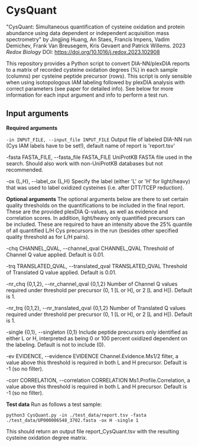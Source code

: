 # CysQuant

"CysQuant: Simultaneous quantification of cysteine oxidation and protein abundance using data dependent or independent acquisition mass spectrometry" by Jingjing Huang, An Staes, Francis Impens, Vadim Demichev, Frank Van Breusegem, Kris Gevaert and Patrick Willems. 2023 _Redox Biology_ DOI: https://doi.org/10.1016/j.redox.2023.102908

This repository provides a Python script to convert DIA-NN/plexDIA reports to a matrix of recorded cysteine oxidation degrees (%) in each sample (columns) per cysteine peptide precursor (rows).
This script is only sensible when using isotopologous IAM labeling followed by plexDIA analysis with correct parameters (see paper for detailed info).
See below for more information for each input argument and info to perform a test run.


## Input arguments
**Required arguments**

 ```-in INPUT_FILE, --input_file INPUT_FILE```
 Output file of labeled DIA-NN run (Cys IAM labels have to be set!), default name of report is 'report.tsv'
 
 -fasta FASTA_FILE, --fasta_file FASTA_FILE
 UniProtKB FASTA file used in the search. Should also work with non-UniProtKB databases but not recommended.
  
 -ox {L,H}, --label_ox {L,H}
 Specify the label (either 'L' or 'H' for light/heavy) that was used to label oxidized cysteines (i.e. after DTT/TCEP reduction).
  
**Optional arguments**
The optional arguments below are there to set certain quality thresholds on the quantifications to be included in the final report. These are the provided plexDIA Q-values, as well as evidence and correlation scores. In addition, light/heavy only quantified precursors can be included. These are required to have an intensity above the 25% quantile of all quantified L/H Cys precursors in the run (besides other specified quality threshold as for L/H pairs). 

  -chq CHANNEL_QVAL, --channel_qval CHANNEL_QVAL
  Threshold of Channel Q value applied. Default is 0.01.
  
  -trq TRANSLATED_QVAL, --translated_qval TRANSLATED_QVAL
  Threshold of Translated Q value applied. Default is 0.01.
  
  -nr_chq {0,1,2}, --nr_channel_qval {0,1,2}
  Number of Channel Q values required under threshold per precursor (0, 1 [L or H], or 2 [L and H]). Default is 1.
  
  -nr_trq {0,1,2}, --nr_translated_qval {0,1,2}
  Number of Translated Q values required under threshold per precursor (0, 1 [L or H], or 2 [L and H]). Default is 1.
  
  -single {0,1}, --singleton {0,1}
  Include peptide precursors only identified as either L or H, interpreted as being 0 or 100 percent oxidized dependent on the labeling. Default is not to include (0).
  
  -ev EVIDENCE, --evidence EVIDENCE
  Channel.Evidence.Ms1/2 filter, a value above this threshold is required in both L and H precursor. Default is -1 (so no filter).
  
  -corr CORRELATION, --correlation CORRELATION
  Ms1.Profile.Correlation, a value above this threshold is required in both L and H precursor. Default is -1 (so no filter).

  **Test data**
  Run as follows a test sample:

  ```python3 CysQuant.py -in ./test_data/report.tsv -fasta ./test_data/UP000006548_3702.fasta -ox H -single 1```

  This should return an output file report_CysQuant.tsv with the resulting cysteine oxidation degree matrix.
